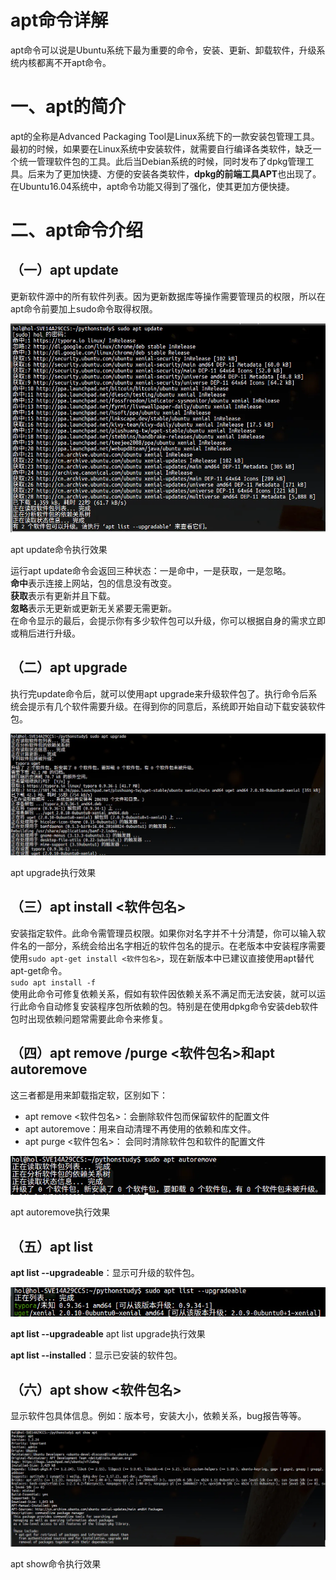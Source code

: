 # apt命令详解
apt命令可以说是Ubuntu系统下最为重要的命令，安装、更新、卸载软件，升级系统内核都离不开apt命令。

# 一、apt的简介

apt的全称是Advanced Packaging Tool是Linux系统下的一款安装包管理工具。  
最初的时候，如果要在Linux系统中安装软件，就需要自行编译各类软件，缺乏一个统一管理软件包的工具。此后当Debian系统的时候，同时发布了dpkg管理工具。后来为了更加快捷、方便的安装各类软件，**dpkg的前端工具APT**也出现了。在Ubuntu16.04系统中，apt命令功能又得到了强化，使其更加方便快捷。

# 二、apt命令介绍

## （一）apt update

更新软件源中的所有软件列表。因为更新数据库等操作需要管理员的权限，所以在apt命令前要加上sudo命令取得权限。

![](vx_images/20221130160635514_14888.webp)

 apt update命令执行效果

运行apt update命令会返回三种状态：一是命中，一是获取，一是忽略。  
**命中**表示连接上网站，包的信息没有改变。  
**获取**表示有更新并且下载。  
**忽略**表示无更新或更新无关紧要无需更新。  
在命令显示的最后，会提示你有多少软件包可以升级，你可以根据自身的需求立即或稍后进行升级。

## （二）apt upgrade

执行完update命令后，就可以使用apt upgrade来升级软件包了。执行命令后系统会提示有几个软件需要升级。在得到你的同意后，系统即开始自动下载安装软件包。

![](vx_images/20221130160635277_16377.webp)

apt upgrade执行效果

## （三）apt install <软件包名>

安装指定软件。此命令需管理员权限。如果你对名字并不十分清楚，你可以输入软件名的一部分，系统会给出名字相近的软件包名的提示。在老版本中安装程序需要使用`sudo apt-get install <软件包名>`，现在新版本中已建议直接使用apt替代apt-get命令。  
`sudo apt install -f`  
使用此命令可修复依赖关系，假如有软件因依赖关系不满足而无法安装，就可以运行此命令自动修复安装程序包所依赖的包。特别是在使用dpkg命令安装deb软件包时出现依赖问题常需要此命令来修复。

## （四）apt remove /purge <软件包名>和apt autoremove
这三者都是用来卸载指定软，区别如下：
- apt remove <软件包名>：会删除软件包而保留软件的配置文件
- apt autoremove：用来自动清理不再使用的依赖和库文件。
- apt purge <软件包名>： 会同时清除软件包和软件的配置文件

![](vx_images/20221130160634965_29663.webp)

 apt autoremove执行效果

## （五）apt list

**apt list --upgradeable**：显示可升级的软件包。

![](vx_images/20221130160634858_6263.webp)

**apt list --upgradeable** apt list upgrade执行效果

**apt list --installed**：显示已安装的软件包。

## （六）apt show <软件包名>

显示软件包具体信息。例如：版本号，安装大小，依赖关系，bug报告等等。

![](vx_images/20221130160634751_20897.webp)

apt show命令执行效果